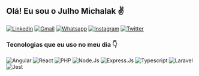 ## Olá! Eu sou o Julho Michalak ✌️

[![Linkedin](https://img.shields.io/badge/LinkedIn-0077B5?style=for-the-badge&logo=linkedin&logoColor=white)](https://bit.ly/3cEj5GT)
[![Gmail](https://img.shields.io/badge/Gmail-D14836?style=for-the-badge&logo=gmail&logoColor=white)](mailto:julhomichalak@gmail.com)
[![Whatsapp](https://img.shields.io/badge/WhatsApp-25D366?style=for-the-badge&logo=whatsapp&logoColor=white)](https://bit.ly/3BaHi1Z)
[![Instagram](https://img.shields.io/badge/Instagram-E4405F?style=for-the-badge&logo=instagram&logoColor=white)](https://bit.ly/3Mirr7d)
[![Twitter](https://img.shields.io/badge/Twitter-1DA1F2?style=for-the-badge&logo=twitter&logoColor=white)](https://bit.ly/42MYCW7)


### Tecnologias que eu uso no meu dia 👇

<div style = "display: inline_block">
<img align="center" alt="Angular" src="https://img.shields.io/badge/Angular-DD0031?style=for-the-badge&logo=angular&logoColor=white">
<img align="center" alt="React" src="https://img.shields.io/badge/React-20232A?style=for-the-badge&logo=react&logoColor=61DAFB">
<img align="center" alt="PHP" src="https://img.shields.io/badge/PHP-777BB4?style=for-the-badge&logo=php&logoColor=white">
<img align="center" alt="Node.Js" src="https://img.shields.io/badge/Node.js-43853D?style=for-the-badge&logo=node.js&logoColor=white">
<img align="center" alt="Express.Js" src="https://img.shields.io/badge/Express.js-404D59?style=for-the-badge">
<img align="center" alt="Typescript" src="https://img.shields.io/badge/TypeScript-007ACC?style=for-the-badge&logo=typescript&logoColor=white">
<img align="center" alt="Laravel" src="https://img.shields.io/badge/Laravel-FF2D20?style=for-the-badge&logo=laravel&logoColor=white">
<img align="center" alt="Jest" src="https://img.shields.io/badge/Jest-323330?style=for-the-badge&logo=Jest&logoColor=white">
</div>
